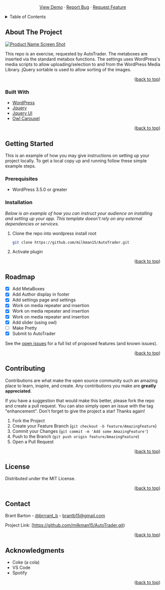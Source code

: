 <a name="readme-top"></a>

<!-- PROJECT LOGO -->
<br />
<div align="center">

  <p align="center">
    <br />
    <a href="#">View Demo</a>
    ·
    <a href="https://github.com/milkman15/AutoTrader/issuesissues">Report Bug</a>
    ·
    <a href="https://github.com/milkman15/AutoTrader/issues">Request Feature</a>
  </p>
</div>



<!-- TABLE OF CONTENTS -->
<details>
  <summary>Table of Contents</summary>
  <ol>
    <li>
      <a href="#about-the-project">About The Project</a>
      <ul>
        <li><a href="#built-with">Built With</a></li>
      </ul>
    </li>
    <li>
      <a href="#getting-started">Getting Started</a>
      <ul>
        <li><a href="#prerequisites">Prerequisites</a></li>
        <li><a href="#installation">Installation</a></li>
      </ul>
    </li>
    <li><a href="#contributing">Contributing</a></li>
    <li><a href="#license">License</a></li>
    <li><a href="#contact">Contact</a></li>
    <li><a href="#acknowledgments">Acknowledgments</a></li>
  </ol>
</details>



<!-- ABOUT THE PROJECT -->
## About The Project

[![Product Name Screen Shot][product-screenshot]](https://example.com)

This repo is an exercise, requested by AutoTrader. The metaboxes are inserted via the standard metabox functions. The settings uses WordPress's media scripts to allow uploading/selection to and from the WordPress Media Library. jQuery sortable is used to allow sorting of the images.  

<p align="right">(<a href="#readme-top">back to top</a>)</p>



### Built With

* [WordPress][WordPress-url]
* [Jquery][JQuery-url]
* [Jquery UI][JQueryUI-url]
* [Owl Carousel][Owl-url]

<p align="right">(<a href="#readme-top">back to top</a>)</p>



<!-- GETTING STARTED -->
## Getting Started

This is an example of how you may give instructions on setting up your project locally.
To get a local copy up and running follow these simple example steps.

### Prerequisites

* WordPress 3.5.0 or greater

### Installation

_Below is an example of how you can instruct your audience on installing and setting up your app. This template doesn't rely on any external dependencies or services._

1. Clone the repo into wordpress install root
   ```sh
   git clone https://github.com/milkman15/AutoTrader.git
   ```
2. Activate plugin 

<p align="right">(<a href="#readme-top">back to top</a>)</p>



<!-- ROADMAP -->
## Roadmap

- [x] Add MetaBoxes
- [x] Add Author display in footer
- [x] Add settings page and settings
- [x] Work on media repeater and insertion
- [x] Work on media repeater and insertion
- [x] Work on media repeater and insertion
- [x] Add slider (using owl)
- [ ] Make Pretty
- [x] Submit to AutoTrader

See the [open issues](https://github.com/milkman15/AutoTrader/issues) for a full list of proposed features (and known issues).

<p align="right">(<a href="#readme-top">back to top</a>)</p>



<!-- CONTRIBUTING -->
## Contributing

Contributions are what make the open source community such an amazing place to learn, inspire, and create. Any contributions you make are **greatly appreciated**.

If you have a suggestion that would make this better, please fork the repo and create a pull request. You can also simply open an issue with the tag "enhancement".
Don't forget to give the project a star! Thanks again!

1. Fork the Project
2. Create your Feature Branch (`git checkout -b feature/AmazingFeature`)
3. Commit your Changes (`git commit -m 'Add some AmazingFeature'`)
4. Push to the Branch (`git push origin feature/AmazingFeature`)
5. Open a Pull Request

<p align="right">(<a href="#readme-top">back to top</a>)</p>



<!-- LICENSE -->
## License

Distributed under the MIT License.

<p align="right">(<a href="#readme-top">back to top</a>)</p>



<!-- CONTACT -->
## Contact

Brant Barton - [@brrrant_b](https://twitter.com/brrrant_b) - brantb15@gmail.com

Project Link: [https://github.com/milkman15/AutoTrader.git)

<p align="right">(<a href="#readme-top">back to top</a>)</p>



<!-- ACKNOWLEDGMENTS -->
## Acknowledgments

* Coke (a cola)
* VS Code
* Spotify

<p align="right">(<a href="#readme-top">back to top</a>)</p>



<!-- MARKDOWN LINKS & IMAGES -->
[product-screenshot]: https://mir-s3-cdn-cf.behance.net/projects/404/14090907.548504caf399c.jpg
[WordPress-url]: https://en-ca.wordpress.org/
[JQuery-url]: https://jquery.com/
[JQueryUI-url]: https://jqueryui.com/
[Owl-url]: https://owlcarousel2.github.io/OwlCarousel2/

